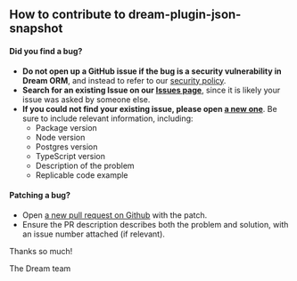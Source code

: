 ## How to contribute to dream-plugin-json-snapshot

#### **Did you find a bug?**

- **Do not open up a GitHub issue if the bug is a security vulnerability
  in Dream ORM**, and instead to refer to our [security policy](https://github.com/rvohealth/dream/SECURITY.md).
- **Search for an existing Issue on our [Issues page](https://github.com/rvohealth/dream/issues)**, since it is likely your issue was asked by someone else.
- **If you could not find your existing issue, please open [a new one](https://github.com/rvohealth/dream/issues/new)**. Be sure to include relevant information, including:
  - Package version
  - Node version
  - Postgres version
  - TypeScript version
  - Description of the problem
  - Replicable code example

#### **Patching a bug?**

- Open [a new pull request on Github](https://github.com/rvohealth/dream/pulls) with the patch.
- Ensure the PR description describes both the problem and solution, with an issue number attached (if relevant).

Thanks so much!

The Dream team
